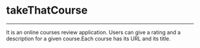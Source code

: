 # takeThatCourse
-----------------


It is an online courses review application. Users can give a rating and a description for a given course.Each course has its URL and its title.
